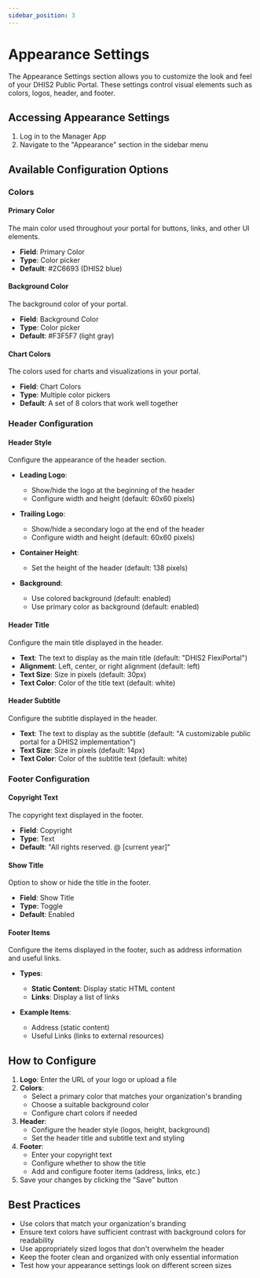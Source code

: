 ```yaml
---
sidebar_position: 3
---
```

# Appearance Settings

The Appearance Settings section allows you to customize the look and feel of your DHIS2 Public Portal. These settings control visual elements such as colors, logos, header, and footer.

## Accessing Appearance Settings

1. Log in to the Manager App
2. Navigate to the "Appearance" section in the sidebar menu

## Available Configuration Options

### Colors

#### Primary Color

The main color used throughout your portal for buttons, links, and other UI elements.

- **Field**: Primary Color
- **Type**: Color picker
- **Default**: #2C6693 (DHIS2 blue)

#### Background Color

The background color of your portal.

- **Field**: Background Color
- **Type**: Color picker
- **Default**: #F3F5F7 (light gray)

#### Chart Colors

The colors used for charts and visualizations in your portal.

- **Field**: Chart Colors
- **Type**: Multiple color pickers
- **Default**: A set of 8 colors that work well together

### Header Configuration

#### Header Style

Configure the appearance of the header section.

- **Leading Logo**:
  - Show/hide the logo at the beginning of the header
  - Configure width and height (default: 60x60 pixels)

- **Trailing Logo**:
  - Show/hide a secondary logo at the end of the header
  - Configure width and height (default: 60x60 pixels)

- **Container Height**:
  - Set the height of the header (default: 138 pixels)

- **Background**:
  - Use colored background (default: enabled)
  - Use primary color as background (default: enabled)

#### Header Title

Configure the main title displayed in the header.

- **Text**: The text to display as the main title (default: "DHIS2 FlexiPortal")
- **Alignment**: Left, center, or right alignment (default: left)
- **Text Size**: Size in pixels (default: 30px)
- **Text Color**: Color of the title text (default: white)

#### Header Subtitle

Configure the subtitle displayed in the header.

- **Text**: The text to display as the subtitle (default: "A customizable public portal for a DHIS2 implementation")
- **Text Size**: Size in pixels (default: 14px)
- **Text Color**: Color of the subtitle text (default: white)

### Footer Configuration

#### Copyright Text

The copyright text displayed in the footer.

- **Field**: Copyright
- **Type**: Text
- **Default**: "All rights reserved. @ [current year]"

#### Show Title

Option to show or hide the title in the footer.

- **Field**: Show Title
- **Type**: Toggle
- **Default**: Enabled

#### Footer Items

Configure the items displayed in the footer, such as address information and useful links.

- **Types**:
  - **Static Content**: Display static HTML content
  - **Links**: Display a list of links

- **Example Items**:
  - Address (static content)
  - Useful Links (links to external resources)

## How to Configure

1. **Logo**: Enter the URL of your logo or upload a file
2. **Colors**:
   - Select a primary color that matches your organization's branding
   - Choose a suitable background color
   - Configure chart colors if needed
3. **Header**:
   - Configure the header style (logos, height, background)
   - Set the header title and subtitle text and styling
4. **Footer**:
   - Enter your copyright text
   - Configure whether to show the title
   - Add and configure footer items (address, links, etc.)
5. Save your changes by clicking the "Save" button

## Best Practices

- Use colors that match your organization's branding
- Ensure text colors have sufficient contrast with background colors for readability
- Use appropriately sized logos that don't overwhelm the header
- Keep the footer clean and organized with only essential information
- Test how your appearance settings look on different screen sizes
